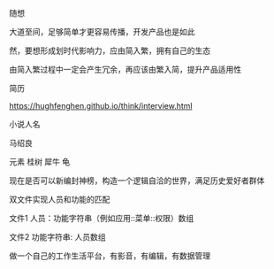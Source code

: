 随想

大道至间，足够简单才更容易传播，开发产品也是如此

然，要想形成划时代影响力，应由简入繁，拥有自己的生态

由简入繁过程中一定会产生冗余，再应该由繁入简，提升产品适用性



简历

https://hughfenghen.github.io/think/interview.html



小说人名

马绍良

元素	桂树  犀牛  龟



现在是否可以新编封神榜，构造一个逻辑自洽的世界，满足历史爱好者群体



双文件实现人员和功能的匹配



文件1 人员：功能字符串（例如应用::菜单::权限）数组

文件2 功能字符串: 人员数组



做一个自己的工作生活平台，有影音，有编辑，有数据管理